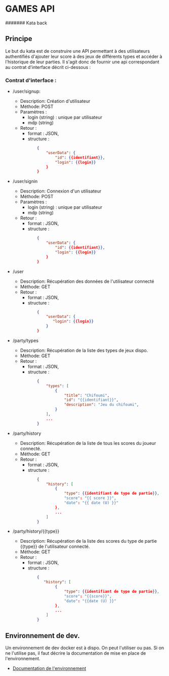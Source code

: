 # GAMES API
####### Kata back

## Principe
Le but du kata est de construire une API permettant à des utilisateurs authentifiés 
d'ajouter leur score à des jeux de différents types et accéder à l'historique de leur parties.
Il s'agit donc de fournir une api correspondant au contrat d'interface décrit ci-dessous :

### Contrat d'interface :

- /user/signup:  
    - Description: Création d'utilisateur
    - Méthode: POST
    - Paramètres : 
        - login (string) : unique par utilisateur
        - mdp (string)
    - Retour : 
        - format : JSON,
        - structure : 
            ```json
                {
                    "userData": {
                        "id": {{identifiant}},
                        "login": {{login}}
                    }
                }
            ```
    
- /user/signin
    - Description: Connexion d'un utilisateur
    - Méthode: POST
    - Paramètres :
        - login (string) : unique par utilisateur
        - mdp (string)
    - Retour :
        - format : JSON,
        - structure :
            ```json
                {
                    "userData": {
                        "id": {{identifiant}},
                        "login": {{login}}
                    }
                }
            ```

- /user
    - Description: Récupération des données de l'utilisateur connecté
    - Méthode: GET
    - Retour :
        - format : JSON,
        - structure :
            ```json
                {
                    "userData": {
                       "login": {{login}}
                    }
                }
            ```


- /party/types
    - Description: Récupération de la liste des types de jeux dispo.
    - Méthode: GET
    - Retour :
        - format : JSON,
        - structure :
            ```json
                {
                    "types": [
                        {
                            "title": "Chifoumi",
                            "id": "{{identifiant}}",
                            "description": "Jeu du chifoumi",
                        }
                    ],
                    ...
                } 
            ```

- /party/history
    - Description: Récupération de la liste de tous les scores du joueur connecté.
    - Méthode: GET
    - Retour :
        - format : JSON,
        - structure :
            ```json
                {
                    "history": [
                        {
                            "type": {{identifiant de type de partie}},
                            "score": "{{ score }}",
                            "date": "{{ date (U) }}"
                        },
                        ...
                    ]     
                }
            ```

- /party/history/{{type}}
    - Description: Récupération de la liste des scores du type de partie {{type}} de l'utilisateur connecté.
    - Méthode: GET
    - Retour :
        - format : JSON,
        - structure :
            ```json
                {
                   "history": [
                        {
                            "type": {{identifiant de type de partie}},
                            "score": "{{score}}",
                            "date": "{{date (U) }}"
                        },
                        ...
                    ]     
                }
            ```

## Environnement de dev.
Un environnement de dev docker est à dispo.
On peut l'utiliser ou pas. Si on ne l'utilise pas, il faut décrire la documentation de mise en place 
de l'environnement.
- [Documentation de l'environnement](./doc/environnement.md)




````
